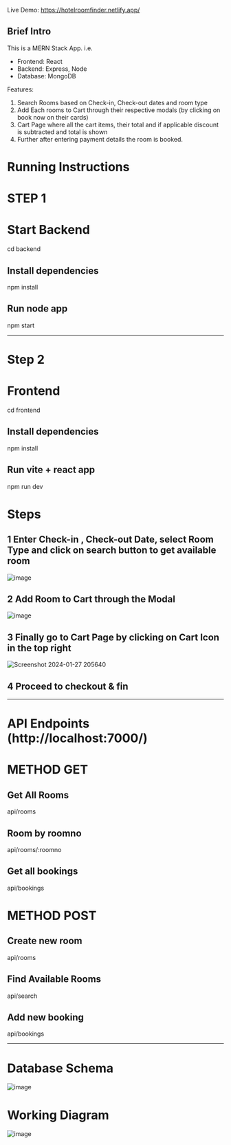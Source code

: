 Live Demo: https://hotelroomfinder.netlify.app/
## Brief Intro
This is a MERN Stack App. i.e. 
- Frontend: React
- Backend: Express, Node
- Database: MongoDB

Features: 
 1) Search Rooms based on Check-in, Check-out dates and room type
 2) Add Each rooms to Cart through their respective modals (by clicking on book now on their cards)
 3) Cart Page where all the cart items, their total and if applicable discount is subtracted and total is shown
 4) Further after entering payment details the room is booked.


# Running Instructions

# STEP 1
# Start Backend
cd backend

## Install dependencies
npm install

## Run node app
npm start

<hr/>

# Step 2
# Frontend

cd frontend
## Install dependencies
npm install
## Run vite + react app
npm run dev

# Steps
## 1 Enter Check-in , Check-out Date, select Room Type and click on search button to get available room
![image](https://github.com/Chris-Grg/hotel-room-booking-app-aqore/assets/121335744/8c3b5363-5e61-4851-9676-b8b25442b381)

## 2 Add Room to Cart through the Modal
![image](https://github.com/Chris-Grg/hotel-room-booking-app-aqore/assets/121335744/01bf31f5-d1b2-44c2-8117-6f6692f94663)

## 3 Finally go to Cart Page by clicking on Cart Icon in the top right
![Screenshot 2024-01-27 205640](https://github.com/Chris-Grg/hotel-room-booking-app-aqore/assets/121335744/c1f95cb5-94ae-4d48-bbf8-d2c8a2c8ffeb)

## 4 Proceed to checkout & fin

<hr/>

# API Endpoints (http://localhost:7000/)

# METHOD GET
## Get All Rooms
api/rooms
## Room by roomno
api/rooms/:roomno
## Get all bookings
api/bookings

# METHOD POST
## Create new room
api/rooms

## Find Available Rooms
api/search

## Add new booking
api/bookings

<hr/>

# Database Schema
![image](https://github.com/Chris-Grg/hotel-room-booking-app-aqore/assets/121335744/845c754c-2a60-465f-829a-fc916aebcfcf)

# Working Diagram
![image](https://github.com/Chris-Grg/hotel-room-booking-app-aqore/assets/121335744/01b4b38d-654b-4240-9395-82d99af23d33)
